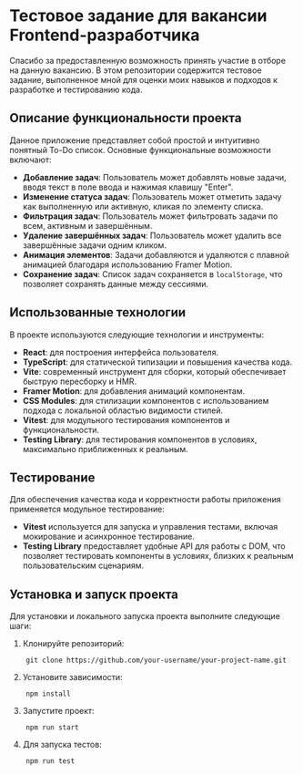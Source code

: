 # Тестовое задание для вакансии Frontend-разработчика

Спасибо за предоставленную возможность принять участие в отборе на данную вакансию. В этом репозитории содержится тестовое задание, выполненное мной для оценки моих навыков и подходов к разработке и тестированию кода.

## Описание функциональности проекта

Данное приложение представляет собой простой и интуитивно понятный To-Do список. Основные функциональные возможности включают:

- **Добавление задач**: Пользователь может добавлять новые задачи, вводя текст в поле ввода и нажимая клавишу "Enter".
- **Изменение статуса задач**: Пользователь может отметить задачу как выполненную или активную, кликая по элементу списка.
- **Фильтрация задач**: Пользователь может фильтровать задачи по всем, активным и завершённым.
- **Удаление завершённых задач**: Пользователь может удалить все завершённые задачи одним кликом.
- **Анимация элементов**: Задачи добавляются и удаляются с плавной анимацией благодаря использованию Framer Motion.
- **Сохранение задач**: Список задач сохраняется в `localStorage`, что позволяет сохранять данные между сессиями.

## Использованные технологии

В проекте используются следующие технологии и инструменты:

- **React**: для построения интерфейса пользователя.
- **TypeScript**: для статической типизации и повышения качества кода.
- **Vite**: современный инструмент для сборки, который обеспечивает быструю пересборку и HMR.
- **Framer Motion**: для добавления анимаций компонентам.
- **CSS Modules**: для стилизации компонентов с использованием подхода с локальной областью видимости стилей.
- **Vitest**: для модульного тестирования компонентов и функциональности.
- **Testing Library**: для тестирования компонентов в условиях, максимально приближенных к реальным.

## Тестирование

Для обеспечения качества кода и корректности работы приложения применяется модульное тестирование:

- **Vitest** используется для запуска и управления тестами, включая мокирование и асинхронное тестирование.
- **Testing Library** предоставляет удобные API для работы с DOM, что позволяет тестировать компоненты в условиях, близких к реальным пользовательским сценариям.

## Установка и запуск проекта

Для установки и локального запуска проекта выполните следующие шаги:

1. Клонируйте репозиторий:
```
    git clone https://github.com/your-username/your-project-name.git
```
2. Установите зависимости:
```
    npm install
```
3. Запустите проект:
```
    npm run start
```
4. Для запуска тестов: 
```
    npm run test
```

  
